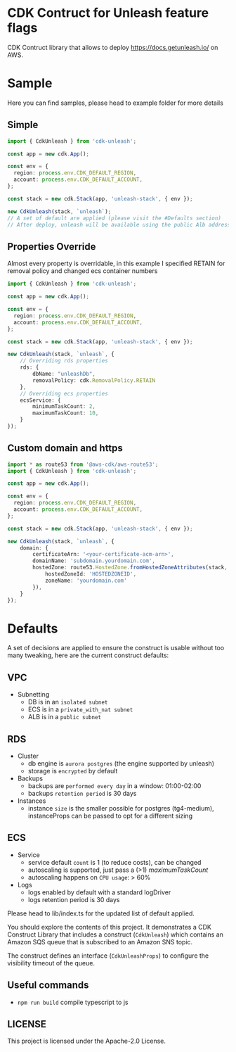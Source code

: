 # CDK Contruct for Unleash feature flags

CDK Contruct library that allows to deploy https://docs.getunleash.io/ on AWS.



# Sample
Here you can find samples, please head to example folder for more details


## Simple
```ts
import { CdkUnleash } from 'cdk-unleash';

const app = new cdk.App();

const env = {
  region: process.env.CDK_DEFAULT_REGION,
  account: process.env.CDK_DEFAULT_ACCOUNT,
};

const stack = new cdk.Stack(app, 'unleash-stack', { env });

new CdkUnleash(stack, `unleash`);
// A set of default are applied (please visit the #Defaults section)
// After deploy, unleash will be available using the public Alb address (see outputs)
```


## Properties Override
Almost every property is overridable, in this example I specified RETAIN for removal policy and changed ecs container numbers
```ts
import { CdkUnleash } from 'cdk-unleash';

const app = new cdk.App();

const env = {
  region: process.env.CDK_DEFAULT_REGION,
  account: process.env.CDK_DEFAULT_ACCOUNT,
};

const stack = new cdk.Stack(app, 'unleash-stack', { env });

new CdkUnleash(stack, `unleash`, {
    // Overriding rds properties
    rds: {
        dbName: "unleashDb",
        removalPolicy: cdk.RemovalPolicy.RETAIN
    },
    // Overriding ecs properties
    ecsService: {
        minimumTaskCount: 2,
        maximumTaskCount: 10,
    }
});
```

## Custom domain and https
```ts
import * as route53 from '@aws-cdk/aws-route53';
import { CdkUnleash } from 'cdk-unleash';

const app = new cdk.App();

const env = {
  region: process.env.CDK_DEFAULT_REGION,
  account: process.env.CDK_DEFAULT_ACCOUNT,
};

const stack = new cdk.Stack(app, 'unleash-stack', { env });

new CdkUnleash(stack, `unleash`, {
    domain: {
        certificateArn: '<your-certificate-acm-arn>',
        domainName: 'subdomain.yourdomain.com',
        hostedZone: route53.HostedZone.fromHostedZoneAttributes(stack, 'HostedZone', {
            hostedZoneId: 'HOSTEDZONEID',
            zoneName: 'yourdomain.com'
        }),
    }
});
```


# Defaults

A set of decisions are applied to ensure the construct is usable without too many tweaking, here are the current construct defaults:

## VPC
* Subnetting
    * DB is in an `isolated subnet`
    * ECS is in a `private_with_nat subnet`
    * ALB is in a `public subnet`

## RDS
* Cluster
    * db engine is `aurora postgres` (the engine supported by unleash)
    * storage is `encrypted` by default
* Backups
    * backups are `performed every day` in a window: 01:00-02:00
    * backups `retention period` is 30 days
* Instances
    * instance `size` is the smaller possible for postgres (tg4-medium), instanceProps can be passed to opt for a different sizing

## ECS
* Service
    * service default `count` is 1 (to reduce costs), can be changed
    * autoscaling is supported, just pass a (>1) _maximumTaskCount_
    * autoscaling happens on `CPU usage`: > 60%
* Logs
    * logs enabled by default with a standard logDriver
    * logs retention period is 30 days


Please head to lib/index.ts for the updated list of default applied.




You should explore the contents of this project. It demonstrates a CDK Construct Library that includes a construct (`CdkUnleash`)
which contains an Amazon SQS queue that is subscribed to an Amazon SNS topic.

The construct defines an interface (`CdkUnleashProps`) to configure the visibility timeout of the queue.

## Useful commands

 * `npm run build`   compile typescript to js

## LICENSE
This project is licensed under the Apache-2.0 License.


